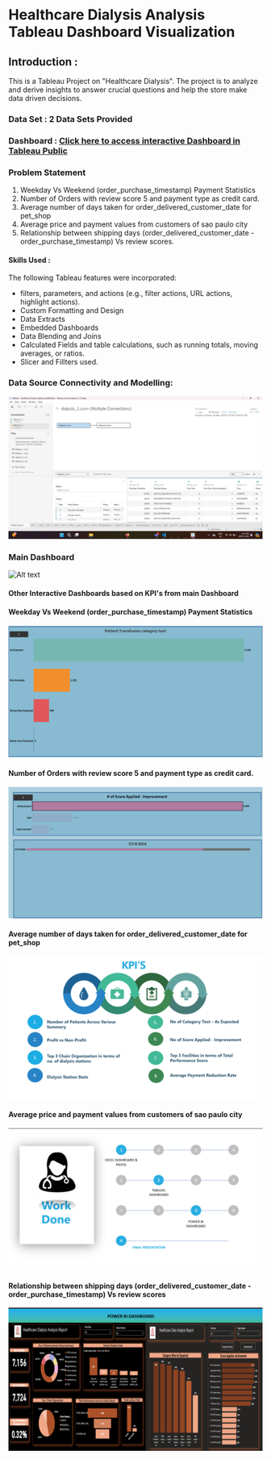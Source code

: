 # Healthcare Dialysis Analysis Tableau Dashboard Visualization

## Introduction :
This is a Tableau Project on "Healthcare Dialysis". The project is to analyze and derive insights to answer crucial 
questions and help the store make data driven decisions.

### Data Set : 2 Data Sets Provided
### Dashboard : [Click here to access interactive Dashboard in Tableau Public](https://public.tableau.com/shared/T687XJCD3?:display_count=n&:origin=viz_share_link)

### Problem Statement
1. Weekday Vs Weekend (order_purchase_timestamp) Payment Statistics
2. Number of Orders with review score 5 and payment type as credit card.
3. Average number of days taken for order_delivered_customer_date for pet_shop
4. Average price and payment values from customers of sao paulo city
5. Relationship between shipping days (order_delivered_customer_date - order_purchase_timestamp) Vs review scores.

#### Skills Used :
The following Tableau features were incorporated:

- filters, parameters, and actions (e.g., filter actions, URL actions, highlight actions).
- Custom Formatting and Design
- Data Extracts  
- Embedded Dashboards
- Data Blending and Joins
- Calculated Fields and table calculations, such as running totals, moving averages, or ratios.
- Slicer and Fillters used.
  
### Data Source Connectivity and Modelling:
![Alt text](images/Data_Model.png)
### Main Dashboard
![Alt text](images/main_dashboard.png)
#### Other Interactive Dashboards based on KPI's from main Dashboard
#### Weekday Vs Weekend (order_purchase_timestamp) Payment Statistics
![Alt text](images/2.png)
#### Number of Orders with review score 5 and payment type as credit card.
![Alt text](images/3.png)
#### Average number of days taken for order_delivered_customer_date for pet_shop
![Alt text](images/4.png)
#### Average price and payment values from customers of sao paulo city
![Alt text](images/5.png)
#### Relationship between shipping days (order_delivered_customer_date - order_purchase_timestamp) Vs review scores
![Alt text](images/6.png)

